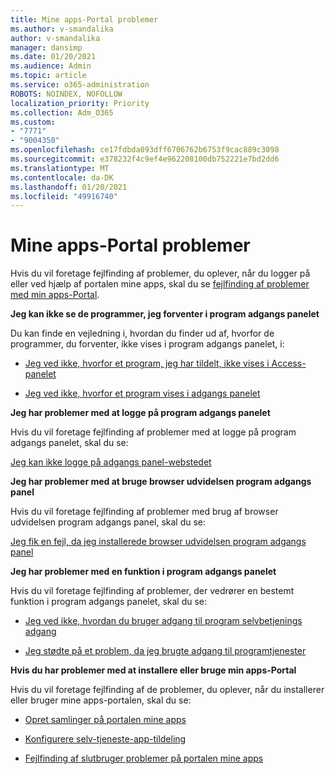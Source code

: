 ```yaml
---
title: Mine apps-Portal problemer
ms.author: v-smandalika
author: v-smandalika
manager: dansimp
ms.date: 01/20/2021
ms.audience: Admin
ms.topic: article
ms.service: o365-administration
ROBOTS: NOINDEX, NOFOLLOW
localization_priority: Priority
ms.collection: Adm_O365
ms.custom:
- "7771"
- "9004350"
ms.openlocfilehash: ce17fdbda093dff6706762b6753f9cac889c3098
ms.sourcegitcommit: e378232f4c9ef4e962208100db752221e7bd2dd6
ms.translationtype: MT
ms.contentlocale: da-DK
ms.lasthandoff: 01/20/2021
ms.locfileid: "49916740"
---
```

# <a name="myapps-portal-issues"></a>Mine apps-Portal problemer

Hvis du vil foretage fejlfinding af problemer, du oplever, når du logger på eller ved hjælp af portalen mine apps, skal du se [fejlfinding af problemer med min apps-Portal](https://docs.microsoft.com/azure/active-directory/user-help/my-apps-portal-end-user-troubleshoot).

**Jeg kan ikke se de programmer, jeg forventer i program adgangs panelet**

Du kan finde en vejledning i, hvordan du finder ud af, hvorfor de programmer, du forventer, ikke vises i program adgangs panelet, i:

- [Jeg ved ikke, hvorfor et program, jeg har tildelt, ikke vises i Access-panelet](https://docs.microsoft.com/azure/active-directory/application-access-panel-unexpected-application-not-appearing/)
     
- [Jeg ved ikke, hvorfor et program vises i adgangs panelet](https://docs.microsoft.com/azure/active-directory/application-access-panel-unexpected-application-appears/)

**Jeg har problemer med at logge på program adgangs panelet**

Hvis du vil foretage fejlfinding af problemer med at logge på program adgangs panelet, skal du se:

[Jeg kan ikke logge på adgangs panel-webstedet](https://docs.microsoft.com/azure/active-directory/manage-apps/application-sign-in-other-problem-access-panel)

**Jeg har problemer med at bruge browser udvidelsen program adgangs panel**

Hvis du vil foretage fejlfinding af problemer med brug af browser udvidelsen program adgangs panel, skal du se:

[Jeg fik en fejl, da jeg installerede browser udvidelsen program adgangs panel](https://docs.microsoft.com/azure/active-directory/application-access-panel-extension-problem-installing/)

**Jeg har problemer med en funktion i program adgangs panelet**

Hvis du vil foretage fejlfinding af problemer, der vedrører en bestemt funktion i program adgangs panelet, skal du se:

- [Jeg ved ikke, hvordan du bruger adgang til program selvbetjenings adgang](https://docs.microsoft.com/azure/active-directory/manage-apps/access-panel-manage-self-service-access) 

- [Jeg stødte på et problem, da jeg brugte adgang til programtjenester](https://docs.microsoft.com/azure/active-directory/manage-apps/access-panel-manage-self-service-access)
    
**Hvis du har problemer med at installere eller bruge min apps-Portal**

Hvis du vil foretage fejlfinding af de problemer, du oplever, når du installerer eller bruger mine apps-portalen, skal du se:

- [Opret samlinger på portalen mine apps](https://docs.microsoft.com/azure/active-directory/manage-apps/access-panel-collections) 
    
- [Konfigurere selv-tjeneste-app-tildeling](https://docs.microsoft.com/azure/active-directory/manage-apps/manage-self-service-access)
     
- [Fejlfinding af slutbruger problemer på portalen mine apps](https://docs.microsoft.com/azure/active-directory/user-help/my-apps-portal-end-user-troubleshoot)



